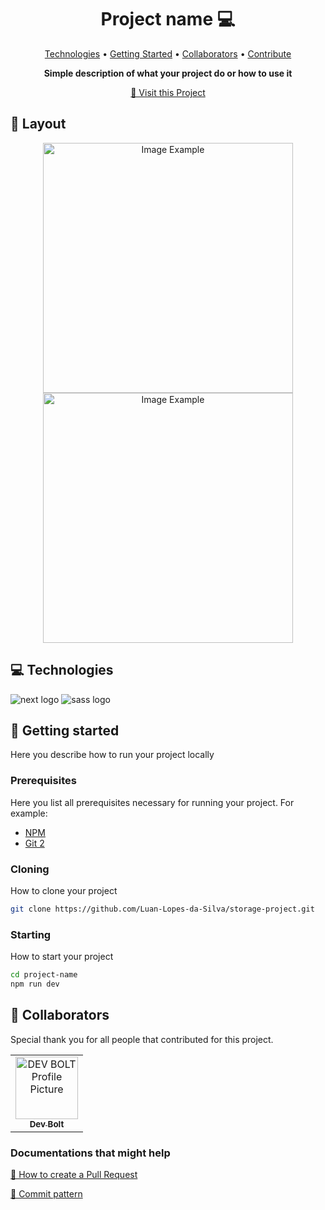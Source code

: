 <h1 align="center" style="font-weight: bold;">Project name 💻</h1>

<p align="center">
 <a href="#tech">Technologies</a> • 
 <a href="#started">Getting Started</a> • 
  <a href="#colab">Collaborators</a> •
 <a href="#contribute">Contribute</a>
</p>

<p align="center">
    <b>Simple description of what your project do or how to use it</b>
</p>

<p align="center">
     <a href="PROJECT__URL">📱 Visit this Project</a>
</p>

<h2 id="layout">🎨 Layout</h2>

<p align="center">
    <img src="../.github/example.png" alt="Image Example" width="400px">
    <img src="../.github/example.png" alt="Image Example" width="400px">
</p>

<h2 id="technologies">💻 Technologies</h2>
<img src="https://img.shields.io/badge/next%20js-000000?style=for-the-badge&logo=nextdotjs&logoColor=white" alt="next logo">
<img src="https://img.shields.io/badge/Sass-CC6699?style=for-the-badge&logo=sass&logoColor=white" alt="sass logo">

<h2 id="started">🚀 Getting started</h2>

Here you describe how to run your project locally

<h3>Prerequisites</h3>

Here you list all prerequisites necessary for running your project. For example:

- [NPM](https://docs.npmjs.com/cli/v8/commands/npm-install)
- [Git 2](https://github.com)

<h3>Cloning</h3>

How to clone your project

```bash
git clone https://github.com/Luan-Lopes-da-Silva/storage-project.git
```

<h3>Starting</h3>

How to start your project

```bash
cd project-name
npm run dev
```

<h2 id="colab">🤝 Collaborators</h2>

Special thank you for all people that contributed for this project.

<table>
  <tr>
    <td align="center">
      <a href="#">
        <img src="https://avatars.githubusercontent.com/u/103867839?v=4" width="100px;" alt="DEV BOLT Profile Picture"/><br>
        <sub>
          <b>Dev Bolt</b>
        </sub>
      </a>
    </td>
      </a>
    </td>
  </tr>
</table>

<h3>Documentations that might help</h3>

[📝 How to create a Pull Request](https://www.atlassian.com/br/git/tutorials/making-a-pull-request)

[💾 Commit pattern](https://gist.github.com/joshbuchea/6f47e86d2510bce28f8e7f42ae84c716)
